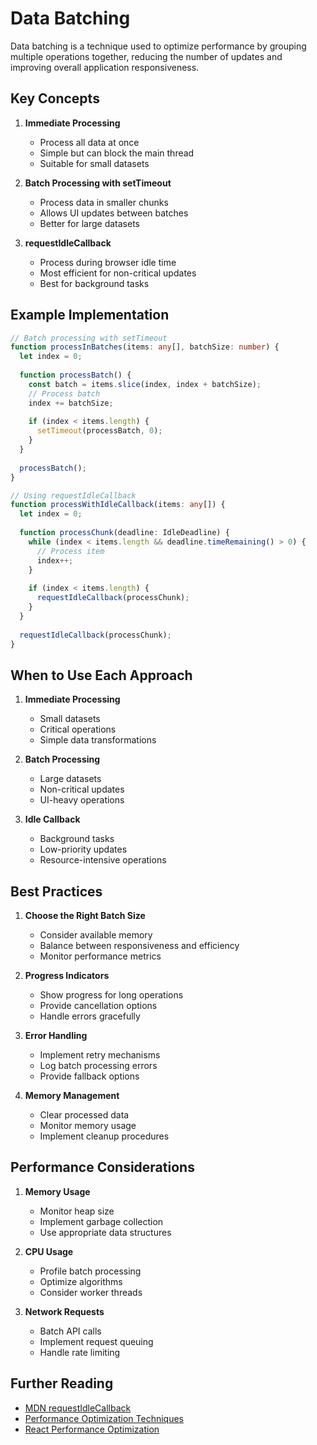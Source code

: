 # Data Batching

Data batching is a technique used to optimize performance by grouping multiple operations together, reducing the number of updates and improving overall application responsiveness.

## Key Concepts

1. **Immediate Processing**
   - Process all data at once
   - Simple but can block the main thread
   - Suitable for small datasets

2. **Batch Processing with setTimeout**
   - Process data in smaller chunks
   - Allows UI updates between batches
   - Better for large datasets

3. **requestIdleCallback**
   - Process during browser idle time
   - Most efficient for non-critical updates
   - Best for background tasks

## Example Implementation

```typescript
// Batch processing with setTimeout
function processInBatches(items: any[], batchSize: number) {
  let index = 0;
  
  function processBatch() {
    const batch = items.slice(index, index + batchSize);
    // Process batch
    index += batchSize;
    
    if (index < items.length) {
      setTimeout(processBatch, 0);
    }
  }
  
  processBatch();
}

// Using requestIdleCallback
function processWithIdleCallback(items: any[]) {
  let index = 0;
  
  function processChunk(deadline: IdleDeadline) {
    while (index < items.length && deadline.timeRemaining() > 0) {
      // Process item
      index++;
    }
    
    if (index < items.length) {
      requestIdleCallback(processChunk);
    }
  }
  
  requestIdleCallback(processChunk);
}
```

## When to Use Each Approach

1. **Immediate Processing**
   - Small datasets
   - Critical operations
   - Simple data transformations

2. **Batch Processing**
   - Large datasets
   - Non-critical updates
   - UI-heavy operations

3. **Idle Callback**
   - Background tasks
   - Low-priority updates
   - Resource-intensive operations

## Best Practices

1. **Choose the Right Batch Size**
   - Consider available memory
   - Balance between responsiveness and efficiency
   - Monitor performance metrics

2. **Progress Indicators**
   - Show progress for long operations
   - Provide cancellation options
   - Handle errors gracefully

3. **Error Handling**
   - Implement retry mechanisms
   - Log batch processing errors
   - Provide fallback options

4. **Memory Management**
   - Clear processed data
   - Monitor memory usage
   - Implement cleanup procedures

## Performance Considerations

1. **Memory Usage**
   - Monitor heap size
   - Implement garbage collection
   - Use appropriate data structures

2. **CPU Usage**
   - Profile batch processing
   - Optimize algorithms
   - Consider worker threads

3. **Network Requests**
   - Batch API calls
   - Implement request queuing
   - Handle rate limiting

## Further Reading

- [MDN requestIdleCallback](https://developer.mozilla.org/en-US/docs/Web/API/Window/requestIdleCallback)
- [Performance Optimization Techniques](https://developers.google.com/web/fundamentals/performance/optimizing-javascript)
- [React Performance Optimization](https://reactjs.org/docs/optimizing-performance.html) 